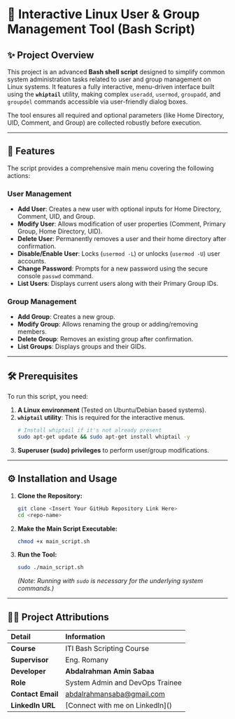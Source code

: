 # 🐧 Interactive Linux User & Group Management Tool (Bash Script)

## ✨ Project Overview

This project is an advanced **Bash shell script** designed to simplify common system administration tasks related to user and group management on Linux systems. It features a fully interactive, menu-driven interface built using the **`whiptail`** utility, making complex `useradd`, `usermod`, `groupadd`, and `groupdel` commands accessible via user-friendly dialog boxes.

The tool ensures all required and optional parameters (like Home Directory, UID, Comment, and Group) are collected robustly before execution.

---

## 🎯 Features

The script provides a comprehensive main menu covering the following actions:

### User Management
* **Add User**: Creates a new user with optional inputs for Home Directory, Comment, UID, and Group.
* **Modify User**: Allows modification of user properties (Comment, Primary Group, Home Directory, UID).
* **Delete User**: Permanently removes a user and their home directory after confirmation.
* **Disable/Enable User**: Locks (`usermod -L`) or unlocks (`usermod -U`) user accounts.
* **Change Password**: Prompts for a new password using the secure console `passwd` command.
* **List Users**: Displays current users along with their Primary Group IDs.

### Group Management
* **Add Group**: Creates a new group.
* **Modify Group**: Allows renaming the group or adding/removing members.
* **Delete Group**: Removes an existing group after confirmation.
* **List Groups**: Displays groups and their GIDs.

---

## 🛠️ Prerequisites

To run this script, you need:

1.  **A Linux environment** (Tested on Ubuntu/Debian based systems).
2.  **`whiptail` utility**: This is required for the interactive menus.
    ```bash
    # Install whiptail if it's not already present
    sudo apt-get update && sudo apt-get install whiptail -y
    ```
3.  **Superuser (sudo) privileges** to perform user/group modifications.

---

## ⚙️ Installation and Usage

1.  **Clone the Repository:**
    ```bash
    git clone <Insert Your GitHub Repository Link Here>
    cd <repo-name>
    ```

2.  **Make the Main Script Executable:**
    ```bash
    chmod +x main_script.sh
    ```

3.  **Run the Tool:**
    ```bash
    sudo ./main_script.sh
    ```
    *(Note: Running with `sudo` is necessary for the underlying system commands.)*

---

## 👨‍💻 Project Attributions

| Detail | Information |
| :--- | :--- |
| **Course** | ITI Bash Scripting Course |
| **Supervisor** | Eng. Romany |
| **Developer** | **Abdalrahman Amin Sabaa** |
| **Role** | System Admin and DevOps Trainee |
| **Contact Email** | abdalrahmansaba@gmail.com |
| **LinkedIn URL** | [Connect with me on LinkedIn]([<Insert Your LinkedIn Profile Link Here>](https://www.linkedin.com/in/abdalrahman-amin-sabaa/)) |
